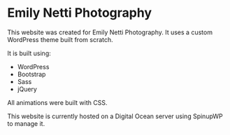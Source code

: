 <h1>Emily Netti Photography</h1>
<p>This website was created for Emily Netti Photography. It uses a custom WordPress theme built from scratch.</p>

  It is built using:
  <ul>
    <li>WordPress</li>
    <li>Bootstrap</li>
    <li>Sass</li>
    <li>jQuery</li>
  </ul>

<p>All animations were built with CSS.</p>

<p>This website is currently hosted on a Digital Ocean server using SpinupWP to manage it.</p>
